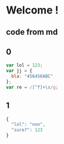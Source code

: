 
Welcome !
===

code from md
------------

0
---
```js
var lol = 123;
var jj = {
  bla: "456456ABC"
};
var re = /[^f]+\s/g;
```

1
---
```js
{
  "lol": "non",
  "sure?": 123
}
```


